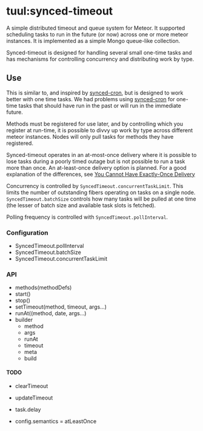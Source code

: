 tuul:synced-timeout
========================

A simple distributed timeout and queue system for Meteor. It supported scheduling tasks to run in the future (or now) 
across one or more meteor instances. It is implemented as a simple Mongo queue-like collection.

Synced-timeout is designed for handling several small one-time tasks and has mechanisms for controlling concurrency and
distributing work by type.

Use
------------------------

This is similar to, and inspired by [synced-cron](https://atmospherejs.com/percolate/synced-cron), but is designed to 
work better with one time tasks. We had problems using [synced-cron](https://atmospherejs.com/percolate/synced-cron) 
for one-time tasks that should have run in the past or will run in the immediate future.

Methods must be registered for use later, and by controlling which you register at run-time, it is possible to divvy 
up work by type across different meteor instances. Nodes will only pull tasks for methods they have registered.

Synced-timeout operates in an at-most-once delivery where it is possible to lose tasks during a poorly timed outage
but is not possible to run a task more than once. An at-least-once delivery option is planned. For a good explanation
of the differences, see
[You Cannot Have Exactly-Once Delivery](http://bravenewgeek.com/you-cannot-have-exactly-once-delivery/)

Concurrency is controlled by `SyncedTimeout.concurrentTaskLimit`. This limits the number of outstanding fibers operating 
on tasks on a single node. `SyncedTimeout.batchSize` controls how many tasks will be pulled at one time (the lesser of 
batch size and available task slots is fetched).

Polling frequency is controlled with `SyncedTimeout.pollInterval`. 

### Configuration ###

* SyncedTimeout.pollInterval
* SyncedTimeout.batchSize
* SyncedTimeout.concurrentTaskLimit

### API ###

* methods(methodDefs)
* start()
* stop()
* setTimeout(method, timeout, args...)
* runAt((method, date, args...)
* builder
  * method
  * args
  * runAt
  * timeout
  * meta
  * build
  

#### TODO ####
* clearTimeout
* updateTimeout

* task.delay

* config.semantics = atLeastOnce
